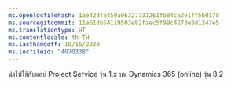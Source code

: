 ```yaml
---
ms.openlocfilehash: 1ae42dfa450a06327731261fb84ca2e1ff5b0178
ms.sourcegitcommit: 11a61db54119503e82faec5f99c4273e8d1247e5
ms.translationtype: HT
ms.contentlocale: th-TH
ms.lasthandoff: 10/16/2020
ms.locfileid: "4070338"
---
```

นำไปใช้กับแอป Project Service รุ่น 1.x บน Dynamics 365 (online) รุ่น 8.2


